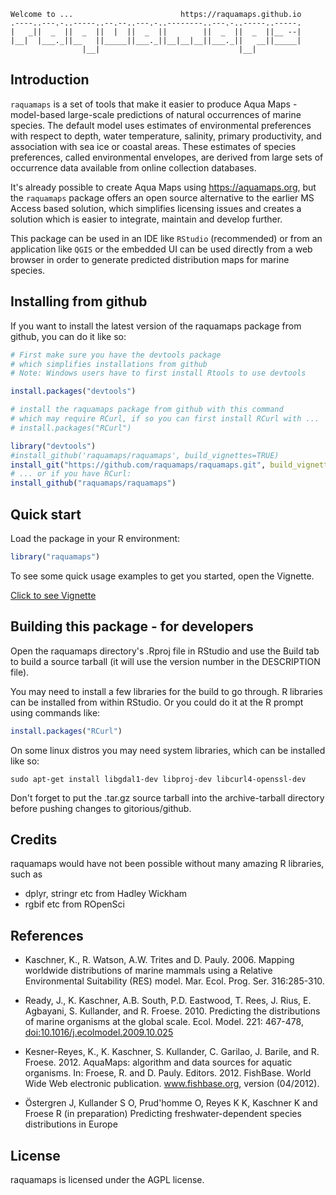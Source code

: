 <!-- README.md is generated from README.Rmd. Please edit that file -->
<!-- TODO: set up build to happen with travis-ci.org
[![Build Status](https://travis-ci.org/raquamaps/raquamaps.svg?branch=raquamaps)](https://travis-ci.org/raquamaps)  [![Coverage Status](https://coveralls.io/repos/raquamaps/raquamaps/badge.svg?branch=raquamaps)](https://coveralls.io/r/raquamaps/raquamaps.svg?branch=raquamaps)
[![Downloads](http://cranlogs.r-pkg.org/badges/raquamaps](https://github.com/metacran/cranlogs.app)
-->
``` console
Welcome to ...                        https://raquamaps.github.io
.----..---.-..-----..--.--..---.-..--------..---.-..-----..-----.
|   _||  _  ||  _  ||  |  ||  _  ||        ||  _  ||  _  ||__ --|
|__|  |___._||__   ||_____||___._||__|__|__||___._||   __||_____|
                |__|                               |__|          
```

Introduction
------------

`raquamaps` is a set of tools that make it easier to produce Aqua Maps - model-based large-scale predictions of natural occurrences of marine species. The default model uses estimates of environmental preferences with respect to depth, water temperature, salinity, primary productivity, and association with sea ice or coastal areas. These estimates of species preferences, called environmental envelopes, are derived from large sets of occurrence data available from online collection databases.

It's already possible to create Aqua Maps using <https://aquamaps.org>, but the `raquamaps` package offers an open source alternative to the earlier MS Access based solution, which simplifies licensing issues and creates a solution which is easier to integrate, maintain and develop further.

This package can be used in an IDE like `RStudio` (recommended) or from an application like `QGIS` or the embedded UI can be used directly from a web browser in order to generate predicted distribution maps for marine species.

Installing from github
----------------------

If you want to install the latest version of the raquamaps package from github, you can do it like so:

``` r
# First make sure you have the devtools package
# which simplifies installations from github
# Note: Windows users have to first install Rtools to use devtools

install.packages("devtools") 

# install the raquamaps package from github with this command
# which may require RCurl, if so you can first install RCurl with ...
# install.packages("RCurl")

library("devtools")
#install_github('raquamaps/raquamaps', build_vignettes=TRUE) 
install_git("https://github.com/raquamaps/raquamaps.git", build_vignettes=TRUE)
# ... or if you have RCurl:
install_github("raquamaps/raquamaps")  
```

Quick start
-----------

Load the package in your R environment:

``` r
library("raquamaps")
```

To see some quick usage examples to get you started, open the Vignette.

[Click to see Vignette](https://raquamaps.github.io/raquamaps-intro.html)

Building this package - for developers
--------------------------------------

Open the raquamaps directory's .Rproj file in RStudio and use the Build tab to build a source tarball (it will use the version number in the DESCRIPTION file).

You may need to install a few libraries for the build to go through. R libraries can be installed from within RStudio. Or you could do it at the R prompt using commands like:

``` r
install.packages("RCurl")  
```

On some linux distros you may need system libraries, which can be installed like so:

``` console
sudo apt-get install libgdal1-dev libproj-dev libcurl4-openssl-dev
```

Don't forget to put the .tar.gz source tarball into the archive-tarball directory before pushing changes to gitorious/github.

Credits
-------

raquamaps would have not been possible without many amazing R libraries, such as

-   dplyr, stringr etc from Hadley Wickham
-   rgbif etc from ROpenSci

References
----------

-   Kaschner, K., R. Watson, A.W. Trites and D. Pauly. 2006. Mapping worldwide distributions of marine mammals using a Relative Environmental Suitability (RES) model. Mar. Ecol. Prog. Ser. 316:285-310.

-   Ready, J., K. Kaschner, A.B. South, P.D. Eastwood, T. Rees, J. Rius, E. Agbayani, S. Kullander, and R. Froese. 2010. Predicting the distributions of marine organisms at the global scale. Ecol. Model. 221: 467-478, <doi:10.1016/j.ecolmodel.2009.10.025>

-   Kesner-Reyes, K., K. Kaschner, S. Kullander, C. Garilao, J. Barile, and R. Froese. 2012. AquaMaps: algorithm and data sources for aquatic organisms. In: Froese, R. and D. Pauly. Editors. 2012. FishBase. World Wide Web electronic publication. www.fishbase.org, version (04/2012).

-   Östergren J, Kullander S O, Prud'homme O, Reyes K K, Kaschner K and Froese R (in preparation) Predicting freshwater-dependent species distributions in Europe

License
-------

raquamaps is licensed under the AGPL license.
